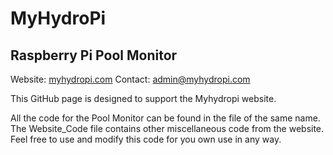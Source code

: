 # MyHydroPi

## Raspberry Pi Pool Monitor

Website: [myhydropi.com](https://myhydropi.com)
Contact: [admin@myhydropi.com](admin@myhydropi.com)

This GitHub page is designed to support the Myhydropi website.

All the code for the Pool Monitor can be found in the file of the same name.
The Website_Code file contains other miscellaneous code from the website.
Feel free to use and modify this code for you own use in any way.
